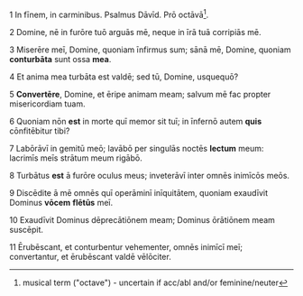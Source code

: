 1 In fīnem, in carminibus. Psalmus Dāvīd. Prō octāvā[^1]. 

2 Domine, nē in furōre tuō arguās mē, neque in īrā tuā corripiās mē.

3 Miserēre meī, Domine, quoniam īnfirmus sum; sānā mē, Domine, quoniam **conturbāta** sunt ossa **mea**.

4 Et anima mea turbāta est valdē; sed tū, Domine, usquequō?

5 **Convertēre**, Domine, et ēripe animam meam; salvum mē fac propter misericordiam tuam.

6 Quoniam nōn **est** in morte quī memor sit tuī; in īnfernō autem **quis** cōnfitēbitur tibi?

7 Labōrāvī in gemitū meō; lavābō per singulās noctēs **lectum** meum: lacrimīs meīs strātum meum rigābō.

8 Turbātus **est** ā furōre oculus meus; inveterāvī inter omnēs inimīcōs meōs.

9 Discēdite ā mē omnēs quī operāminī inīquitātem, quoniam exaudīvit Dominus **vōcem** **flētūs** meī.

10 Exaudīvit Dominus dēprecātiōnem meam; Dominus ōrātiōnem meam suscēpit.

11 Ērubēscant, et conturbentur vehementer, omnēs inimīcī meī; convertantur, et ērubēscant valdē vēlōciter.

[^1]: musical term ("octave") - uncertain if acc/abl and/or feminine/neuter

